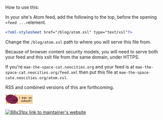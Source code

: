 How to use this:

In your site's Atom feed, add the following to the top, before the opening `<feed ...>`element.

```xml
<?xml-stylesheet href="/blog/atom.xsl" type="text/xsl"?>
```
Change the `/blog/atom.xsl` path to where you will serve this file from.

Because of browser content security models, you will need to serve both your feed and this xslt file from the same domain, under HTTPS.

If you're `mae-the-space-cat.neocities.org` and your feed is at `mae-the-space-cat.neocities.org/feed.xml` then put this file at `mae-the-space-cate.neocities.org/atom.xsl`.

RSS and combined versions of this are forthcoming.

[![animated gif of eggbug with text 'i was on cohost'](/i-was-on-cohost.gif)](https://cohost.org/emmah)

[![88x31px link to maintainer's website](https://emmas.site/public/images/88x31.png)](https://emmas.site)
